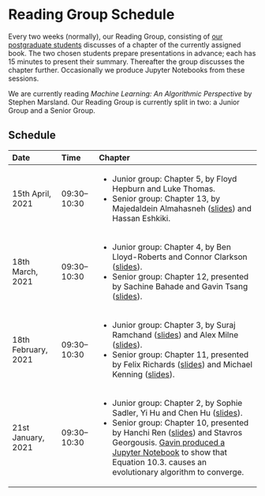 # Reading Group Schedule

Every two weeks (normally), our Reading Group, consisting of [our postgraduate students](http://csvision.swansea.ac.uk/index.php?n=Site.People#pgr) discusses of a chapter of the currently assigned book. The two chosen students prepare presentations in advance; each has 15 minutes to present their summary. Thereafter the group discusses the chapter further. Occasionally we produce Jupyter Notebooks from these sessions. 

We are currently reading *Machine Learning: An Algorithmic Perspective* by Stephen Marsland. Our Reading Group is currently split in two: a Junior Group and a Senior Group.

## Schedule

|Date|Time|Chapter|
|:---|:---|:------|
15th April, 2021 | 09:30&ndash;10:30 | <ul><li>Junior group: Chapter 5, by Floyd Hepburn and Luke Thomas.</li><li>Senior group: Chapter 13, by Majedaldein Almahasneh ([slides](docs/Reading%20Group/Senior_Chapter13_1_Majed.pdf)) and Hassan Eshkiki.</li></ul>
18th March, 2021 | 09:30&ndash;10:30 | <ul><li>Junior group: Chapter 4, by Ben Lloyd-Roberts and Connor Clarkson ([slides](docs/Reading%20Group/Junior_Chapter4_Connor_Ben.pdf)).</li><li>Senior group: Chapter 12, presented by Sachine Bahade and Gavin Tsang ([slides](docs/Reading%20Group/Senior_Chapter12.2.4-12.4_Gavin.pdf)).</li></ul>
18th February, 2021 | 09:30&ndash;10:30 | <ul><li>Junior group: Chapter 3, by Suraj Ramchand ([slides](docs/Reading%20Group/Junior_Chapter3_1_Suraj.pptx)) and Alex Milne ([slides](docs/Reading%20Group/Junior_Chapter3_2_Alex.pptx)).</li><li>Senior group: Chapter 11, presented by Felix Richards ([slides](docs/Reading%20Group/Senior_Chapter11_1_Felix.pdf)) and Michael Kenning ([slides](docs/Reading%20Group/Senior_Chapter11_2_Michael.pdf)).</li></ul>
21st January, 2021 | 09:30&ndash;10:30 | <ul><li>Junior group: Chapter 2, by Sophie Sadler, Yi Hu and Chen Hu ([slides](docs/Reading%20Group/Reading%20Group/Junior_Chapter2_Chen_Yi_Sophie.pdf)).</li><li>Senior group: Chapter 10, presented by Hanchi Ren ([slides](docs/Reading%20Group/Senior_Chapter10_Hans.pdf)) and Stavros Georgousis. [Gavin produced a Jupyter Notebook](code/Reading%20Group,%20Equation%2010.3.ipynb) to show that Equation 10.3. causes an evolutionary algorithm to converge.</li></ul>